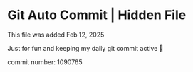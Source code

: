 # Git Auto Commit | Hidden File

This file was added Feb 12, 2025

Just for fun and keeping my daily git commit active 🤪

commit number: 1090765
